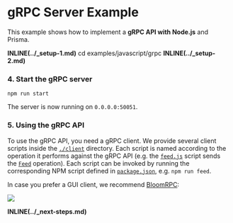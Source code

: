 # gRPC Server Example

This example shows how to implement a **gRPC API with Node.js** and Prisma.

**INLINE(../\_setup-1.md)**
cd examples/javascript/grpc
**INLINE(../\_setup-2.md)**

### 4. Start the gRPC server

```
npm run start
```

The server is now running on `0.0.0.0:50051`.

### 5. Using the gRPC API

To use the gRPC API, you need a gRPC client. We provide several client scripts inside the [`./client`](./client) directory. Each script is named according to the operation it performs against the gRPC API (e.g. the [`feed.js`](./client/feed.js) script sends the [`Feed`](./service.proto#L7) operation). Each script can be invoked by running the corresponding NPM script defined in [`package.json`](./package.json), e.g. `npm run feed`.

In case you prefer a GUI client, we recommend [BloomRPC](https://github.com/uw-labs/bloomrpc):

![](https://imgur.com/0EiIo03.png)

**INLINE(../\_next-steps.md)**
